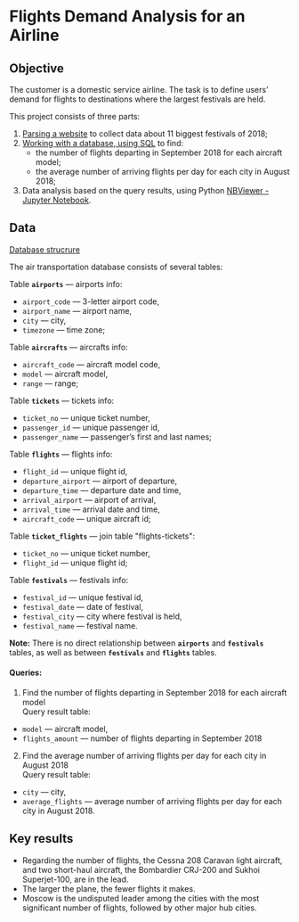 # Flights Demand Analysis for an Airline

## Objective
The customer is a domestic service airline. The task is to define users’ demand for flights to destinations where the largest festivals are held.

This project consists of three parts:
1. [Parsing a website](https://github.com/plgesha/data-analyst-professional-training-course-projects/blob/master/Flights%20Demand%20Analysis%20for%20an%20Airline/parser.py) to collect data about 11 biggest festivals of 2018;
2. [Working with a database, using SQL](https://github.com/plgesha/data-analyst-professional-training-course-projects/blob/master/Flights%20Demand%20Analysis%20for%20an%20Airline/queries.sql) to find: 
    - the number of flights departing in September 2018 for each aircraft model;
    - the average number of arriving flights per day for each city in August 2018;
3. Data analysis based on the query results, using Python [NBViewer - Jupyter Notebook](https://nbviewer.org/github/plgesha/data-analyst-professional-training-course-projects/blob/master/Flights%20Demand%20Analysis%20for%20an%20Airline/Flights%20Demand%20Analysis%20for%20an%20Airline.ipynb).

## Data
[Database strucrure](https://github.com/plgesha/data-analyst-professional-training-course-projects/blob/master/Flights%20Demand%20Analysis%20for%20an%20Airline/db_structure.jpg)

The air transportation database consists of several tables:

Table **`airports`** — airports info:
- `airport_code` — 3-letter airport code,
- `airport_name` — airport name,
- `city` — city,
- `timezone` — time zone;

Table **`aircrafts`** — aircrafts info:
- `aircraft_code` — aircraft model code,
- `model` — aircraft model,
- `range` — range;

Table **`tickets`** — tickets info:
- `ticket_no` — unique ticket number,
- `passenger_id` — unique passenger id,
- `passenger_name` — passenger’s first and last names;

Table **`flights`** — flights info:
- `flight_id` — unique flight id,
- `departure_airport` — airport of departure,
- `departure_time` — departure date and time,
- `arrival_airport` — airport of arrival,
- `arrival_time` — arrival date and time,
- `aircraft_code` — unique aircraft id;

Table **`ticket_flights`** — join table "flights-tickets":
- `ticket_no` — unique ticket number,
- `flight_id` — unique flight id;

Table **`festivals`** — festivals info:
- `festival_id` — unique festival id,
- `festival_date` — date of festival,
- `festival_city` — city where festival is held,
- `festival_name` — festival name.

**Note:** There is no direct relationship between **`airports`** and **`festivals`** tables, as well as between **`festivals`** and **`flights`** tables.

#### Queries:
1.  Find the number of flights departing in September 2018 for each aircraft model         
Query result table:
- `model` — aircraft model,
- `flights_amount` — number of flights departing in September 2018
2. Find the average number of arriving flights per day for each city in August 2018      
Query result table:
- `city` — city,
- `average_flights` — average number of arriving flights per day for each city in August 2018.

## Key results
- Regarding the number of flights, the Cessna 208 Caravan light aircraft, and two short-haul aircraft, the Bombardier CRJ-200 and Sukhoi Superjet-100, are in the lead. 
- The larger the plane, the fewer flights it makes.
- Moscow is the undisputed leader among the cities with the most significant number of flights, followed by other major hub cities.
